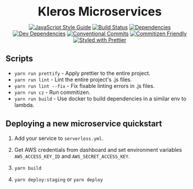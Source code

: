 <p align="center">
  <b style="font-size: 32px;">Kleros Microservices</b>
</p>

<p align="center">
  <a href="https://standardjs.com"><img src="https://img.shields.io/badge/code_style-standard-brightgreen.svg" alt="JavaScript Style Guide"></a>
  <a href="https://travis-ci.org/kleros/kleros-microservices"><img src="https://travis-ci.org/kleros/kleros-microservices.svg?branch=master" alt="Build Status"></a>
  <a href="https://david-dm.org/kleros/kleros-microservices"><img src="https://david-dm.org/kleros/kleros-microservices.svg" alt="Dependencies"></a>
  <a href="https://david-dm.org/kleros/kleros-microservices?type=dev"><img src="https://david-dm.org/kleros/kleros-microservices/dev-status.svg" alt="Dev Dependencies"></a>
  <a href="https://conventionalcommits.org"><img src="https://img.shields.io/badge/Conventional%20Commits-1.0.0-yellow.svg" alt="Conventional Commits"></a>
  <a href="http://commitizen.github.io/cz-cli/"><img src="https://img.shields.io/badge/commitizen-friendly-brightgreen.svg" alt="Commitizen Friendly"></a>
  <a href="https://github.com/prettier/prettier"><img src="https://img.shields.io/badge/styled_with-prettier-ff69b4.svg" alt="Styled with Prettier"></a>
</p>

## Scripts
- `yarn run prettify` - Apply prettier to the entire project.
- `yarn run lint` - Lint the entire project's .js files.
- `yarn run lint --fix` - Fix fixable linting errors in .js files.
- `yarn run cz` - Run commitizen.
- `yarn run build` - Use docker to build dependencies in a similar env to lambda.

## Deploying a new microservice quickstart

1) Add your service to `serverless.yml`.

2) Get AWS credentials from dashboard and set environment variables `AWS_ACCESS_KEY_ID` and `AWS_SECRET_ACCESS_KEY`.

3) `yarn build`

4) `yarn deploy:staging` or `yarn deploy`
